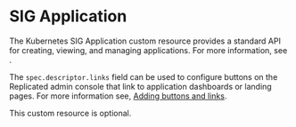 # SIG Application

The Kubernetes SIG Application custom resource provides a standard API for creating, viewing, and managing applications. For more information, see [](https://github.com/kubernetes-sigs/application#kubernetes-applications).

The `spec.descriptor.links` field can be used to configure buttons on the Replicated admin console that link to application dashboards or landing pages. For more information see, [Adding buttons and links](admin-console-adding-buttons-links).

This custom resource is optional.
